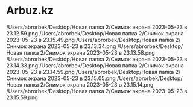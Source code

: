 # Arbuz.kz

/Users/abrorbek/Desktop/Новая папка 2/Снимок экрана 2023-05-23 в 23.12.59.png
/Users/abrorbek/Desktop/Новая папка 2/Снимок экрана 2023-05-23 в 23.15.49.png
/Users/abrorbek/Desktop/Новая папка 2/Снимок экрана 2023-05-23 в 23.13.34.png
/Users/abrorbek/Desktop/Новая папка 2/Снимок экрана 2023-05-23 в 23.13.58.png
/Users/abrorbek/Desktop/Новая папка 2/Снимок экрана 2023-05-23 в 23.14.33.png
/Users/abrorbek/Desktop/Новая папка 2/Снимок экрана 2023-05-23 в 23.14.59.png
/Users/abrorbek/Desktop/Новая папка 2/Снимок экрана 2023-05-23 в 23.15.05.png
/Users/abrorbek/Desktop/Новая папка 2/Снимок экрана 2023-05-23 в 23.15.14.png
/Users/abrorbek/Desktop/Новая папка 2/Снимок экрана 2023-05-23 в 23.15.59.png
